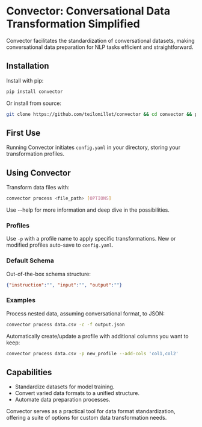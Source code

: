 # Convector: Conversational Data Transformation Simplified

Convector facilitates the standardization of conversational datasets, making conversational data preparation for NLP tasks efficient and straightforward.

## Installation

Install with pip:
```bash
pip install convector
```

Or install from source:
```bash
git clone https://github.com/teilomillet/convector && cd convector && pip install .
```

## First Use

Running Convector initiates `config.yaml` in your directory, storing your transformation profiles.

## Using Convector

Transform data files with:
```bash
convector process <file_path> [OPTIONS]
```

Use --help for more information and deep dive in the possibilities.

### Profiles

Use `-p` with a profile name to apply specific transformations. New or modified profiles auto-save to `config.yaml`.

### Default Schema

Out-of-the-box schema structure:
```json
{"instruction":"", "input":"", "output":""}
```

### Examples

Process nested data, assuming conversational format, to JSON:
```bash
convector process data.csv -c -f output.json
```

Automatically create/update a profile with additional columns you want to keep:
```bash
convector process data.csv -p new_profile --add-cols 'col1,col2'
```

## Capabilities

- Standardize datasets for model training.
- Convert varied data formats to a unified structure.
- Automate data preparation processes.

Convector serves as a practical tool for data format standardization, offering a suite of options for custom data transformation needs.
